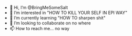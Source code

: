 - 👋 Hi, I’m @BringMeSomeSalt
- 👀 I’m interested in "HOW TO KILL YOUR SELF IN EPI WAY"
- 🌱 I’m currently learning "HOW TO sharpen shit"
- 💞️ I’m looking to collaborate on no where
- 📫 How to reach me... no way

<!---
BringMeSomeSalt/BringMeSomeSalt is a ✨ special ✨ repository because its `README.md` (this file) appears on your GitHub profile.
You can click the Preview link to take a look at your changes.
--->
